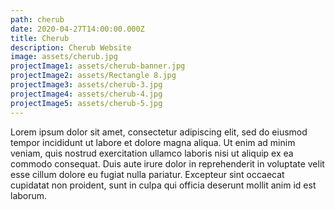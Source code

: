 ```yaml
---
path: cherub
date: 2020-04-27T14:00:00.000Z
title: Cherub
description: Cherub Website
image: assets/cherub.jpg
projectImage1: assets/cherub-banner.jpg
projectImage2: assets/Rectangle 8.jpg
projectImage3: assets/cherub-3.jpg
projectImage4: assets/cherub-4.jpg
projectImage5: assets/cherub-5.jpg
---
```

Lorem ipsum dolor sit amet, consectetur adipiscing elit, sed do eiusmod tempor incididunt ut labore et dolore magna aliqua. Ut enim ad minim veniam, quis nostrud exercitation ullamco laboris nisi ut aliquip ex ea commodo consequat. Duis aute irure dolor in reprehenderit in voluptate velit esse cillum dolore eu fugiat nulla pariatur. Excepteur sint occaecat cupidatat non proident, sunt in culpa qui officia deserunt mollit anim id est laborum.

